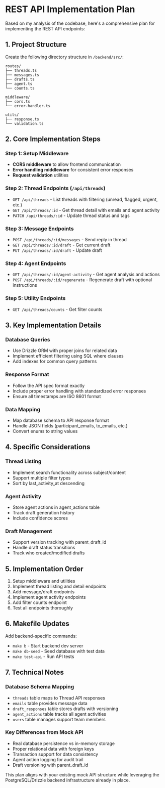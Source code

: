 # REST API Implementation Plan

Based on my analysis of the codebase, here's a comprehensive plan for implementing the REST API endpoints:

## 1. Project Structure

Create the following directory structure in `/backend/src/`:

```
routes/
├── threads.ts
├── messages.ts
├── drafts.ts
├── agent.ts
└── counts.ts

middleware/
├── cors.ts
└── error-handler.ts

utils/
├── response.ts
└── validation.ts
```

## 2. Core Implementation Steps

### Step 1: Setup Middleware
- **CORS middleware** to allow frontend communication
- **Error handling middleware** for consistent error responses
- **Request validation** utilities

### Step 2: Thread Endpoints (`/api/threads`)
- `GET /api/threads` - List threads with filtering (unread, flagged, urgent, etc.)
- `GET /api/threads/:id` - Get thread detail with emails and agent activity
- `PATCH /api/threads/:id` - Update thread status and tags

### Step 3: Message Endpoints
- `POST /api/threads/:id/messages` - Send reply in thread
- `GET /api/threads/:id/draft` - Get current draft
- `PUT /api/threads/:id/draft` - Update draft

### Step 4: Agent Endpoints
- `GET /api/threads/:id/agent-activity` - Get agent analysis and actions
- `POST /api/threads/:id/regenerate` - Regenerate draft with optional instructions

### Step 5: Utility Endpoints
- `GET /api/threads/counts` - Get filter counts

## 3. Key Implementation Details

### Database Queries
- Use Drizzle ORM with proper joins for related data
- Implement efficient filtering using SQL where clauses
- Add indexes for common query patterns

### Response Format
- Follow the API spec format exactly
- Include proper error handling with standardized error responses
- Ensure all timestamps are ISO 8601 format

### Data Mapping
- Map database schema to API response format
- Handle JSON fields (participant_emails, to_emails, etc.)
- Convert enums to string values

## 4. Specific Considerations

### Thread Listing
- Implement search functionality across subject/content
- Support multiple filter types
- Sort by last_activity_at descending

### Agent Activity
- Store agent actions in agent_actions table
- Track draft generation history
- Include confidence scores

### Draft Management
- Support version tracking with parent_draft_id
- Handle draft status transitions
- Track who created/modified drafts

## 5. Implementation Order

1. Setup middleware and utilities
2. Implement thread listing and detail endpoints
3. Add message/draft endpoints
4. Implement agent activity endpoints
5. Add filter counts endpoint
6. Test all endpoints thoroughly

## 6. Makefile Updates

Add backend-specific commands:
- `make b` - Start backend dev server
- `make db-seed` - Seed database with test data
- `make test-api` - Run API tests

## 7. Technical Notes

### Database Schema Mapping
- `threads` table maps to Thread API responses
- `emails` table provides message data
- `draft_responses` table stores drafts with versioning
- `agent_actions` table tracks all agent activities
- `users` table manages support team members

### Key Differences from Mock API
- Real database persistence vs in-memory storage
- Proper relational data with foreign keys
- Transaction support for data consistency
- Agent action logging for audit trail
- Draft versioning with parent_draft_id

This plan aligns with your existing mock API structure while leveraging the PostgreSQL/Drizzle backend infrastructure already in place.
